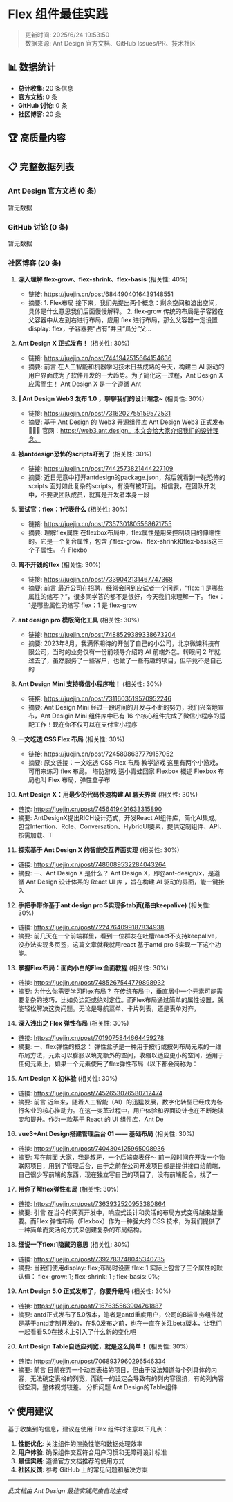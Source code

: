 # Flex 组件最佳实践

> 更新时间: 2025/6/24 19:53:50  
> 数据来源: Ant Design 官方文档、GitHub Issues/PR、技术社区

## 📊 数据统计

- **总计收集**: 20 条信息
- **官方文档**: 0 条
- **GitHub 讨论**: 0 条
- **社区博客**: 20 条

## 🏆 高质量内容



## 📋 完整数据列表

### Ant Design 官方文档 (0 条)

暂无数据

### GitHub 讨论 (0 条)

暂无数据

### 社区博客 (20 条)

1. **深入理解 flex-grow、flex-shrink、flex-basis** (相关性: 40%)
   - 链接: https://juejin.cn/post/6844904016439148551
   - 摘要: 1. Flex布局 接下来，我们先提出两个概念：剩余空间和溢出空间，具体是什么意思我们后面慢慢解释。 2. flex-grow 传统的布局是子容器在父容器中从左到右进行布局，应用 flex 进行布局，那么父容器一定设置 display: flex，子容器要“占有”并且“瓜分”父…

2. **Ant Design X 正式发布！** (相关性: 30%)
   - 链接: https://juejin.cn/post/7441947515664154636
   - 摘要: 前言 在人工智能和机器学习技术日益成熟的今天，构建由 AI 驱动的用户界面成为了软件开发的一大趋势。为了简化这一过程，Ant Design X 应需而生！ Ant Design X 是一个遵循 Ant

3. **🎉Ant Design Web3 发布 1.0 ，聊聊我们的设计理念~** (相关性: 30%)
   - 链接: https://juejin.cn/post/7316202755159572531
   - 摘要: 基于 Ant Design 的 Web3 开源组件库 Ant Design Web3 正式发布 🎉🎉🎉 官网：https://web3.ant.design。本文会给大家介绍我们的设计理念。

4. **被antdesign恐怖的scripts吓到了** (相关性: 30%)
   - 链接: https://juejin.cn/post/7442573821444227109
   - 摘要: 近日无意中打开antdesign的package.json，然后就看到一砣恐怖的scripts 面对如此复杂的scripts，有没有被吓到。 相信我，在团队开发中，不要说团队成员，就算是开发者本身一段

5. **面试官：flex：1代表什么** (相关性: 30%)
   - 链接: https://juejin.cn/post/7357301805568671755
   - 摘要: 理解flex属性 在flexbox布局中，flex属性是用来控制项目的伸缩性的。它是一个复合属性，包含了flex-grow、flex-shrink和flex-basis这三个子属性。 在 Flexbo

6. **离不开钱的flex** (相关性: 30%)
   - 链接: https://juejin.cn/post/7339042131467747368
   - 摘要: 前言 最近公司在招聘，经常会问到应试者一个问题，“flex: 1 是哪些属性的缩写？”，很多同学答的都不是很好，今天我们来理解一下。 flex：1是哪些属性的缩写 flex：1 是 flex-grow

7. **ant design pro 模版简化工具** (相关性: 30%)
   - 链接: https://juejin.cn/post/7488529389338673204
   - 摘要: 2023年8月，我满怀期待的开创了自己的小公司，北京微谏科技有限公司，当时的业务仅有一份前领导介绍的 AI 前端外包。转眼间 2 年就过去了，虽然服务了一些客户，也做了一些有趣的项目，但毕竟不是自己的

8. **Ant Design Mini 支持微信小程序啦！** (相关性: 30%)
   - 链接: https://juejin.cn/post/7311603519570952246
   - 摘要: Ant Design Mini 经过一段时间的开发与不断的努力，我们兴奋地宣布，Ant Desigin Mini 组件库中已有 16 个核心组件完成了微信小程序的适配工作！现在你不仅可以在支付宝小程序

9. **一文吃透 CSS Flex 布局** (相关性: 30%)
   - 链接: https://juejin.cn/post/7245898637779157052
   - 摘要: 原文链接：一文吃透 CSS Flex 布局 教学游戏 这里有两个小游戏，可用来练习 flex 布局。 塔防游戏 送小青蛙回家 Flexbox 概述 Flexbox 布局也叫 Flex 布局，弹性盒子布

10. **Ant Design X：用最少的代码快速构建 AI 聊天界面** (相关性: 30%)
   - 链接: https://juejin.cn/post/7456419491633315890
   - 摘要: AntDesignX提出RICH设计范式，开发React AI组件库，简化AI集成。包含Intention、Role、Conversation、HybridUI要素，提供定制组件、API、按需加载、T

11. **探索基于 Ant Design X 的智能交互界面实现** (相关性: 30%)
   - 链接: https://juejin.cn/post/7486089532284043264
   - 摘要: 一、Ant Design X 是什么？ Ant Design X，即@ant-design/x，是遵循 Ant Design 设计体系的 React UI 库 ，旨在构建 AI 驱动的界面，能一键接入

12. **手把手带你基于ant design pro 5实现多tab页(路由keepalive)** (相关性: 30%)
   - 链接: https://juejin.cn/post/7224764099187834938
   - 摘要: 前几天在一个前端群里，看到一位群友在吐槽react不支持keepalive，没办法实现多页签，这篇文章就我就用react 基于antd pro 5实现一下这个功能。

13. **掌握Flex布局：面向小白的Flex全面教程** (相关性: 30%)
   - 链接: https://juejin.cn/post/7485267544779898932
   - 摘要: 为什么你需要学习Flex布局？ 在传统布局中，垂直居中一个元素可能需要复杂的技巧，比如负边距或绝对定位。而Flex布局通过简单的属性设置，就能轻松解决这类问题。无论是导航菜单、卡片列表，还是表单对齐，

14. **深入浅出之 Flex 弹性布局** (相关性: 30%)
   - 链接: https://juejin.cn/post/7019075844664459278
   - 摘要: 一、flex弹性的概念： 弹性盒子是一种用于按行或按列布局元素的一维布局方法，元素可以膨胀以填充额外的空间，收缩以适应更小的空间，适用于任何元素上，如果一个元素使用了flex弹性布局（以下都会简称为：

15. **Ant Design X 初体验** (相关性: 30%)
   - 链接: https://juejin.cn/post/7452653076580712474
   - 摘要: 前言 近年来，随着人工智能（AI）的迅猛发展，数字化转型已经成为各行各业的核心推动力。在这一变革过程中，用户体验和界面设计也在不断地演变和提升。作为一款基于 React 的 UI 组件库，Ant De

16. **vue3+Ant Design搭建管理后台 01 —— 基础布局** (相关性: 30%)
   - 链接: https://juejin.cn/post/7404304125965008936
   - 摘要: 写在前面 大家，我是叔牙，一个后端查表仔～ 前一段时间在开发一个物联网项目，用到了管理后台，由于之前在公司开发项目都是提供接口给前端，自己很少写前端的东西，现在独立写自己的项目了，没有前端配合，找了一

17. **带你了解flex弹性布局** (相关性: 30%)
   - 链接: https://juejin.cn/post/7363932520953380864
   - 摘要: 引言 在当今的网页开发中，响应式设计和灵活的布局方式变得越来越重要。而Flex 弹性布局（Flexbox）作为一种强大的 CSS 技术，为我们提供了一种简单而灵活的方式来创建复杂的布局结构。

18. **细说一下flex:1隐藏的意思** (相关性: 30%)
   - 链接: https://juejin.cn/post/7392783748045340735
   - 摘要: 当我们使用display: flex;布局时设置 flex: 1 实际上包含了三个属性的默认值： flex-grow: 1; flex-shrink: 1 ; flex-basis: 0%;

19. **Ant Design 5.0 正式发布了，你要升级吗** (相关性: 30%)
   - 链接: https://juejin.cn/post/7167635563904761887
   - 摘要: antd正式发布了5.0版本，笔者是antd重度用户，公司的B端业务组件就是基于antd定制开发的，在5.0发布之前，也在一直在关注beta版本，让我们一起看看5.0在技术上引入了什么新的变化吧

20. **Ant Design Table自适应列宽，就是这么简单！** (相关性: 30%)
   - 链接: https://juejin.cn/post/7068937960296546334
   - 摘要: 前言 目前在弄一个动态表格的项目，但由于没法知道每个列具体的内容，无法确定表格的列宽，而统一的设定会导致有的列内容很挤，有的列内容很空洞，整体视觉较差。 分析问题 Ant Design的Table组件

## 💡 使用建议

基于收集到的信息，建议在使用 Flex 组件时注意以下几点：

1. **性能优化**: 关注组件的渲染性能和数据处理效率
2. **用户体验**: 确保组件交互符合用户习惯和无障碍设计标准  
3. **最佳实践**: 遵循官方文档推荐的使用方式
4. **社区反馈**: 参考 GitHub 上的常见问题和解决方案

---

*此文档由 Ant Design 最佳实践爬虫自动生成*
